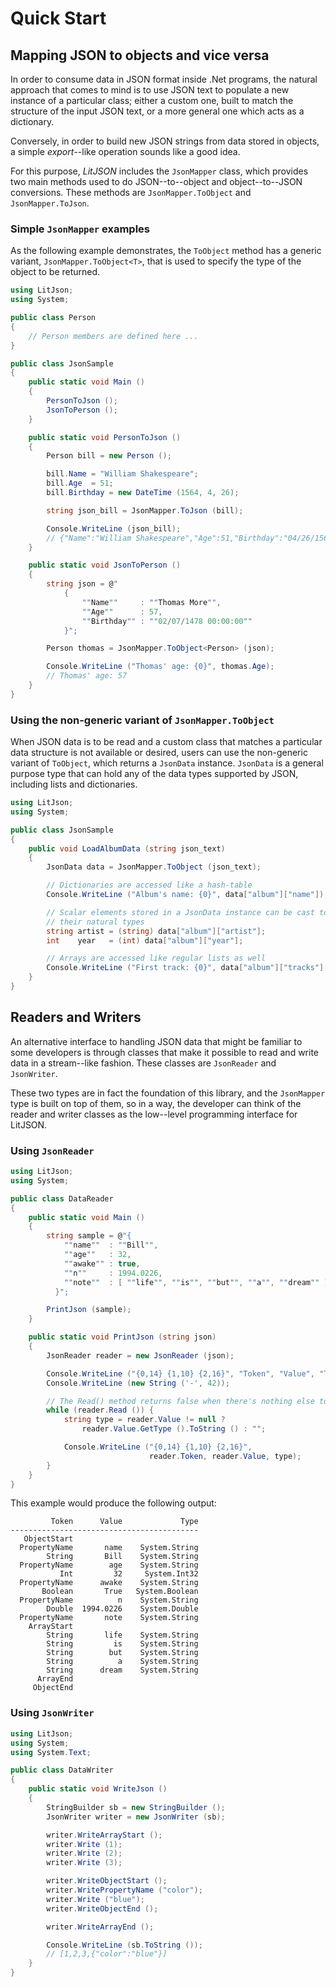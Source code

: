 # Quick Start

## Mapping JSON to objects and vice versa

In order to consume data in JSON format inside .Net programs, the natural
approach that comes to mind is to use JSON text to populate a new instance
of a particular class; either a custom one, built to match the structure of
the input JSON text, or a more general one which acts as a dictionary.

Conversely, in order to build new JSON strings from data stored in objects,
a simple _export_--like operation sounds like a good idea.

For this purpose, *LitJSON* includes the `JsonMapper` class,
which provides two main methods used to do JSON--to--object and
object--to--JSON conversions.  These methods are
`JsonMapper.ToObject` and `JsonMapper.ToJson`.

### Simple `JsonMapper` examples

As the following example demonstrates, the `ToObject` method has a generic
variant, `JsonMapper.ToObject<T>`, that is used to specify the type of the
object to be returned.

```cs
using LitJson;
using System;

public class Person
{
    // Person members are defined here ...
}

public class JsonSample
{
    public static void Main ()
    {
        PersonToJson ();
        JsonToPerson ();
    }

    public static void PersonToJson ()
    {
        Person bill = new Person ();

        bill.Name = "William Shakespeare";
        bill.Age  = 51;
        bill.Birthday = new DateTime (1564, 4, 26);

        string json_bill = JsonMapper.ToJson (bill);

        Console.WriteLine (json_bill);
        // {"Name":"William Shakespeare","Age":51,"Birthday":"04/26/1564 00:00:00"}
    }

    public static void JsonToPerson ()
    {
        string json = @"
            {
                ""Name""     : ""Thomas More"",
                ""Age""      : 57,
                ""Birthday"" : ""02/07/1478 00:00:00""
            }";

        Person thomas = JsonMapper.ToObject<Person> (json);

        Console.WriteLine ("Thomas' age: {0}", thomas.Age);
        // Thomas' age: 57
    }
}
```

### Using the non-generic variant of `JsonMapper.ToObject`

When JSON data is to be read and a custom class that matches a particular
data structure is not available or desired, users can use the non-generic
variant of `ToObject`, which returns a `JsonData` instance. `JsonData` is a
general purpose type that can hold any of the data types supported by JSON,
including lists and dictionaries.

```cs
using LitJson;
using System;

public class JsonSample
{
    public void LoadAlbumData (string json_text)
    {
        JsonData data = JsonMapper.ToObject (json_text);

        // Dictionaries are accessed like a hash-table
        Console.WriteLine ("Album's name: {0}", data["album"]["name"]);

        // Scalar elements stored in a JsonData instance can be cast to
        // their natural types
        string artist = (string) data["album"]["artist"];
        int    year   = (int) data["album"]["year"];

        // Arrays are accessed like regular lists as well
        Console.WriteLine ("First track: {0}", data["album"]["tracks"][0]);
    }
}
```

## Readers and Writers

An alternative interface to handling JSON data that might be familiar to
some developers is through classes that make it possible to read and write
data in a stream--like fashion. These classes are `JsonReader` and
`JsonWriter`.

These two types are in fact the foundation of this library, and the
`JsonMapper` type is built on top of them, so in a way, the developer can
think of the reader and writer classes as the low--level programming
interface for LitJSON.

### Using `JsonReader`

```cs
using LitJson;
using System;

public class DataReader
{
    public static void Main ()
    {
        string sample = @"{
            ""name""  : ""Bill"",
            ""age""   : 32,
            ""awake"" : true,
            ""n""     : 1994.0226,
            ""note""  : [ ""life"", ""is"", ""but"", ""a"", ""dream"" ]
          }";

        PrintJson (sample);
    }

    public static void PrintJson (string json)
    {
        JsonReader reader = new JsonReader (json);

        Console.WriteLine ("{0,14} {1,10} {2,16}", "Token", "Value", "Type");
        Console.WriteLine (new String ('-', 42));

        // The Read() method returns false when there's nothing else to read
        while (reader.Read ()) {
            string type = reader.Value != null ?
                reader.Value.GetType ().ToString () : "";

            Console.WriteLine ("{0,14} {1,10} {2,16}",
                               reader.Token, reader.Value, type);
        }
    }
}
```

This example would produce the following output:

```console
         Token      Value             Type
------------------------------------------
   ObjectStart                            
  PropertyName       name    System.String
        String       Bill    System.String
  PropertyName        age    System.String
           Int         32     System.Int32
  PropertyName      awake    System.String
       Boolean       True   System.Boolean
  PropertyName          n    System.String
        Double  1994.0226    System.Double
  PropertyName       note    System.String
    ArrayStart                            
        String       life    System.String
        String         is    System.String
        String        but    System.String
        String          a    System.String
        String      dream    System.String
      ArrayEnd                            
     ObjectEnd                            
```

### Using `JsonWriter`

```cs
using LitJson;
using System;
using System.Text;

public class DataWriter
{
    public static void WriteJson ()
    {
        StringBuilder sb = new StringBuilder ();
        JsonWriter writer = new JsonWriter (sb);

        writer.WriteArrayStart ();
        writer.Write (1);
        writer.Write (2);
        writer.Write (3);

        writer.WriteObjectStart ();
        writer.WritePropertyName ("color");
        writer.Write ("blue");
        writer.WriteObjectEnd ();

        writer.WriteArrayEnd ();

        Console.WriteLine (sb.ToString ());
        // [1,2,3,{"color":"blue"}]
    }
}
```
